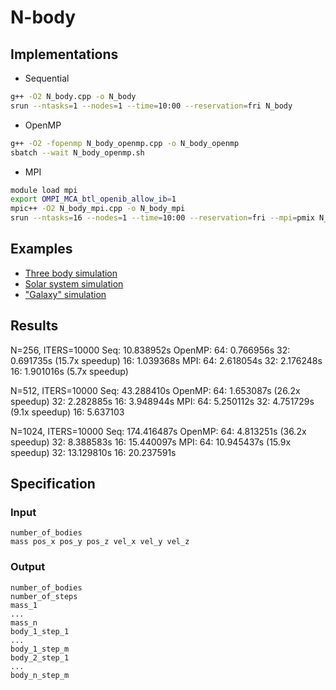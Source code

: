 # N-body

## Implementations

* Sequential
```bash
g++ -O2 N_body.cpp -o N_body
srun --ntasks=1 --nodes=1 --time=10:00 --reservation=fri N_body
```

* OpenMP
```bash
g++ -O2 -fopenmp N_body_openmp.cpp -o N_body_openmp
sbatch --wait N_body_openmp.sh
```

* MPI
```bash
module load mpi
export OMPI_MCA_btl_openib_allow_ib=1
mpic++ -O2 N_body_mpi.cpp -o N_body_mpi
srun --ntasks=16 --nodes=1 --time=10:00 --reservation=fri --mpi=pmix N_body_mpi
```


## Examples

* [Three body simulation](https://mb0484.github.io/N-body/visualization/?data=three.txt)
* [Solar system simulation](https://mb0484.github.io/N-body/visualization/?data=solar.txt)
* ["Galaxy" simulation](https://mb0484.github.io/N-body/visualization/?data=solar.txt)


## Results

N=256, ITERS=10000
Seq: 10.838952s
OpenMP:
	64: 0.766956s
	32: 0.691735s (15.7x speedup)
	16: 1.039368s
MPI:
	64: 2.618054s
	32: 2.176248s
	16: 1.901016s (5.7x speedup)

N=512, ITERS=10000
Seq: 43.288410s
OpenMP:
	64: 1.653087s (26.2x speedup)
	32: 2.282885s
	16: 3.948944s
MPI:
	64: 5.250112s
	32: 4.751729s (9.1x speedup)
	16: 5.637103

N=1024, ITERS=10000
Seq: 174.416487s
OpenMP:
	64: 4.813251s (36.2x speedup)
	32: 8.388583s
	16: 15.440097s
MPI:
	64: 10.945437s (15.9x speedup)
	32: 13.129810s 
	16: 20.237591s


## Specification

### Input

```
number_of_bodies
mass pos_x pos_y pos_z vel_x vel_y vel_z
```

### Output

```
number_of_bodies
number_of_steps
mass_1
...
mass_n
body_1_step_1
...
body_1_step_m
body_2_step_1
...
body_n_step_m
```

